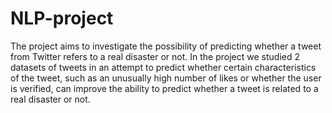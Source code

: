# NLP-project

The project aims to investigate the possibility of predicting whether a tweet from Twitter refers to a real disaster or not. 
In the project we studied 2 datasets of tweets in an attempt to predict whether certain characteristics of the tweet, 
such as an unusually high number of likes or whether the user is verified, can improve the ability to predict whether a tweet is related to a real disaster or not.
